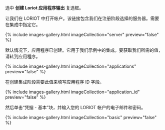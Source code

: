选中 **创建 Loriot 应用程序输出** 复选框。

让我们在 LORIOT 中打开帐户。该链接包含我们在注册阶段选择的服务器。需要在集成中指定它。

{% include images-gallery.html imageCollection="server" preview="false" %}

默认情况下，应用程序已创建。它用于我们示例中的集成。要获取我们所需的值，请转到应用程序。

{% include images-gallery.html imageCollection="applications" preview="false" %}

在创建集成阶段需要此值来填写应用程序 ID 字段。

{% include images-gallery.html imageCollection="application_id" preview="false" %}

然后单击“凭据 - 基本”块，并输入您的 LORIOT 帐户的电子邮件和密码。

{% include images-gallery.html imageCollection="basic" preview="false" %}